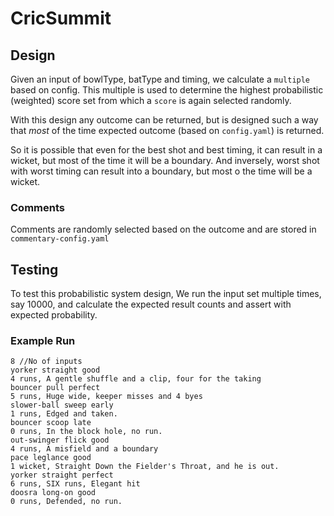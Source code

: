 # CricSummit

## Design

Given an input of bowlType, batType and timing, we calculate a `multiple` based on config. This multiple is used to
determine the highest probabilistic (weighted) score set from which a `score` is again selected randomly.

With this design any outcome can be returned, but is designed such a way that _most_ of the time expected outcome (based
on `config.yaml`) is returned.

So it is possible that even for the best shot and best timing, it can result in a wicket, but most of the time it will
be a boundary. And inversely, worst shot with worst timing can result into a boundary, but most o the time will be a
wicket.

### Comments

Comments are randomly selected based on the outcome and are stored in `commentary-config.yaml`

## Testing

To test this probabilistic system design, We run the input set multiple times, say 10000, and calculate the expected
result counts and assert with expected probability.

### Example Run

```
8 //No of inputs
yorker straight good
4 runs, A gentle shuffle and a clip, four for the taking
bouncer pull perfect
5 runs, Huge wide, keeper misses and 4 byes
slower-ball sweep early
1 runs, Edged and taken.
bouncer scoop late
0 runs, In the block hole, no run.
out-swinger flick good
4 runs, A misfield and a boundary
pace leglance good
1 wicket, Straight Down the Fielder's Throat, and he is out.
yorker straight perfect
6 runs, SIX runs, Elegant hit
doosra long-on good
0 runs, Defended, no run.
```
